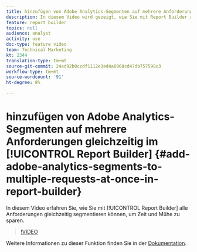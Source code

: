 ```yaml
---
title: hinzufügen von Adobe Analytics-Segmenten auf mehrere Anforderungen gleichzeitig im Report Builder
description: In diesem Video wird gezeigt, wie Sie mit Report Builder alle Anforderungen gleichzeitig segmentieren können, sodass Sie Zeit und Mühe sparen.
feature: report builder
topics: null
audience: analyst
activity: use
doc-type: feature video
team: Technical Marketing
kt: 2344
translation-type: tm+mt
source-git-commit: 24ad92b0ccdf1112e3ed4a0968cd47db757598c3
workflow-type: tm+mt
source-wordcount: '91'
ht-degree: 8%

---
```



# hinzufügen von Adobe Analytics-Segmenten auf mehrere Anforderungen gleichzeitig im [!UICONTROL Report Builder] {#add-adobe-analytics-segments-to-multiple-requests-at-once-in-report-builder}

In diesem Video erfahren Sie, wie Sie mit [!UICONTROL Report Builder] alle Anforderungen gleichzeitig segmentieren können, um Zeit und Mühe zu sparen.

>[!VIDEO](https://video.tv.adobe.com/v/25445/?quality=12)

Weitere Informationen zu dieser Funktion finden Sie in der [Dokumentation](https://marketing.adobe.com/resources/help/de_DE/arb/index.html).
